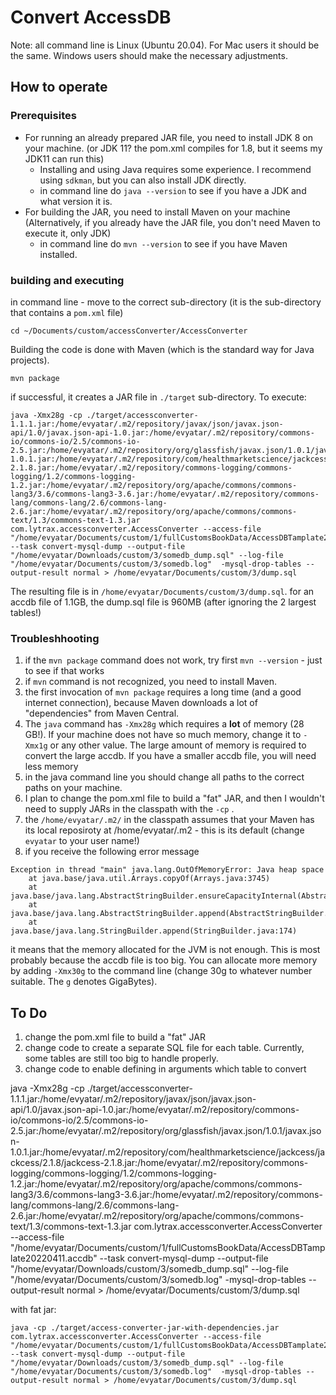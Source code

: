 # Convert AccessDB
Note: all command line is Linux (Ubuntu 20.04). For Mac users it should be the same. Windows users should make the necessary adjustments.

## How to operate

### Prerequisites
- For running an already prepared JAR file, you need to install JDK 8 on your machine. (or JDK 11? the pom.xml compiles for 1.8, but it seems my JDK11 can run this)
  - Installing and using Java requires some experience. I recommend using `sdkman`, but you can also install JDK directly.
  - in command line do `java --version` to see if you have a JDK and what version it is.
- For building the JAR, you need to install Maven on your machine (Alternatively, if you already have the JAR file, you don't need Maven to execute it, only JDK)
  - in command line do `mvn --version` to see if you have Maven installed.

### building and executing
in command line - move to the correct sub-directory (it is the sub-directory that contains a `pom.xml` file)
```
cd ~/Documents/custom/accessConverter/AccessConverter
```
Building the code is done with Maven (which is the standard way for Java projects).
```
mvn package
```
if successful, it creates a JAR file in `./target` sub-directory.
To execute:
```
java -Xmx28g -cp ./target/accessconverter-1.1.1.jar:/home/evyatar/.m2/repository/javax/json/javax.json-api/1.0/javax.json-api-1.0.jar:/home/evyatar/.m2/repository/commons-io/commons-io/2.5/commons-io-2.5.jar:/home/evyatar/.m2/repository/org/glassfish/javax.json/1.0.1/javax.json-1.0.1.jar:/home/evyatar/.m2/repository/com/healthmarketscience/jackcess/jackcess/2.1.8/jackcess-2.1.8.jar:/home/evyatar/.m2/repository/commons-logging/commons-logging/1.2/commons-logging-1.2.jar:/home/evyatar/.m2/repository/org/apache/commons/commons-lang3/3.6/commons-lang3-3.6.jar:/home/evyatar/.m2/repository/commons-lang/commons-lang/2.6/commons-lang-2.6.jar:/home/evyatar/.m2/repository/org/apache/commons/commons-text/1.3/commons-text-1.3.jar com.lytrax.accessconverter.AccessConverter --access-file "/home/evyatar/Documents/custom/1/fullCustomsBookData/AccessDBTamplate20220411.accdb" --task convert-mysql-dump --output-file "/home/evyatar/Downloads/custom/3/somedb_dump.sql" --log-file "/home/evyatar/Documents/custom/3/somedb.log"  -mysql-drop-tables --output-result normal > /home/evyatar/Documents/custom/3/dump.sql
```

The resulting file is in `/home/evyatar/Documents/custom/3/dump.sql`. for an accdb file of 1.1GB, the dump.sql file is 960MB (after ignoring the 2 largest tables!)


### Troubleshhooting
1. if the `mvn package` command does not work, try first `mvn --version` - just to see if that works
2. if `mvn` command is not recognized, you need to install Maven.
3. the first invocation of `mvn package` requires a long time (and a good internet connection), because Maven downloads a lot of "dependencies" from Maven Central.
4. The `java` command has `-Xmx28g` which requires a **lot** of memory (28 GB!). If your machine does not have so much memory, change it to `-Xmx1g` or any other value. The large amount of memory is required to convert the large accdb. If you have a smaller accdb file, you will need less memory
5. in the java command line you should change all paths to the correct paths on your machine.
6. I plan to change the pom.xml file to build a "fat" JAR, and then I wouldn't need to supply JARs in the classpath with the `-cp` .
7. the `/home/evyatar/.m2/` in the classpath assumes that your Maven has its local reposiroty at /home/evyatar/.m2 - this is its default (change `evyatar` to your user name!)
8. if you receive the following error message
```
Exception in thread "main" java.lang.OutOfMemoryError: Java heap space
	at java.base/java.util.Arrays.copyOf(Arrays.java:3745)
	at java.base/java.lang.AbstractStringBuilder.ensureCapacityInternal(AbstractStringBuilder.java:172)
	at java.base/java.lang.AbstractStringBuilder.append(AbstractStringBuilder.java:538)
	at java.base/java.lang.StringBuilder.append(StringBuilder.java:174)
```
it means that the memory allocated for the JVM is not enough. This is most probably because the accdb file is too big. You can allocate more memory by adding `-Xmx30g` to the command line (change 30g to whatever number suitable. The `g` denotes GigaBytes).

## To Do
1. change the pom.xml file to build a "fat" JAR
2. change code to create a separate SQL file for each table. Currently, some tables are still too big to handle properly.
3. change code to enable defining in arguments which table to convert



java -Xmx28g -cp ./target/accessconverter-1.1.1.jar:/home/evyatar/.m2/repository/javax/json/javax.json-api/1.0/javax.json-api-1.0.jar:/home/evyatar/.m2/repository/commons-io/commons-io/2.5/commons-io-2.5.jar:/home/evyatar/.m2/repository/org/glassfish/javax.json/1.0.1/javax.json-1.0.1.jar:/home/evyatar/.m2/repository/com/healthmarketscience/jackcess/jackcess/2.1.8/jackcess-2.1.8.jar:/home/evyatar/.m2/repository/commons-logging/commons-logging/1.2/commons-logging-1.2.jar:/home/evyatar/.m2/repository/org/apache/commons/commons-lang3/3.6/commons-lang3-3.6.jar:/home/evyatar/.m2/repository/commons-lang/commons-lang/2.6/commons-lang-2.6.jar:/home/evyatar/.m2/repository/org/apache/commons/commons-text/1.3/commons-text-1.3.jar com.lytrax.accessconverter.AccessConverter --access-file "/home/evyatar/Documents/custom/1/fullCustomsBookData/AccessDBTamplate20220411.accdb" --task convert-mysql-dump --output-file "/home/evyatar/Downloads/custom/3/somedb_dump.sql" --log-file "/home/evyatar/Documents/custom/3/somedb.log"  -mysql-drop-tables --output-result normal > /home/evyatar/Documents/custom/3/dump.sql

with fat jar:
```
java -cp ./target/access-converter-jar-with-dependencies.jar com.lytrax.accessconverter.AccessConverter --access-file "/home/evyatar/Documents/custom/1/fullCustomsBookData/AccessDBTamplate20220411.accdb" --task convert-mysql-dump --output-file "/home/evyatar/Downloads/custom/3/somedb_dump.sql" --log-file "/home/evyatar/Documents/custom/3/somedb.log"  -mysql-drop-tables --output-result normal > /home/evyatar/Documents/custom/3/dump.sql
```